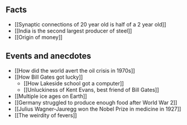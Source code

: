 ## Facts
- [[Synaptic connections of 20 year old is half of a 2 year old]]
- [[India is the second largest producer of steel]]
- [[Origin of money]]

## Events and anecdotes
- [[How did the world avert the oil crisis in 1970s]]
- [[How Bill Gates got lucky]]
	- [[How Lakeside school got a computer]]
	- [[Unluckiness of Kent Evans, best friend of Bill Gates]]
- [[Multiple ice ages on Earth]]
- [[Germany struggled to produce enough food after World War 2]]
- [[Julius Wagner-Jauregg won the Nobel Prize in medicine in 1927]]
- [[The weirdity of fevers]]
